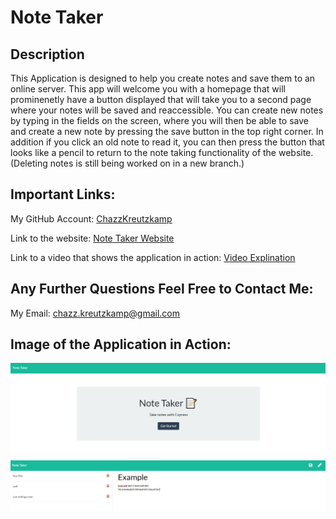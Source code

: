 # Note Taker

## Description

This Application is designed to help you create notes and save them to an online server. This app will welcome you with a homepage that will prominenetly have a button displayed that will take you to a second page where your notes will be saved and reaccessible. You can create new notes by typing in the fields on the screen, where you will then be able to save and create a new note by pressing the save button in the top right corner. In addition if you click an old note to read it, you can then press the button that looks like a pencil to return to the note taking functionality of the website. (Deleting notes is still being worked on in a new branch.)

## Important Links:

My GitHub Account: [ChazzKreutzkamp](https://github.com/ChazzKreutzkamp)

Link to the website: [Note Taker Website]()

Link to a video that shows the application in action: [Video Explination]()

## Any Further Questions Feel Free to Contact Me:

My Email: chazz.kreutzkamp@gmail.com

## Image of the Application in Action:

![al text](https://github.com/ChazzKreutzkamp/note-taker-project-11/blob/main/readmeImages/indexpage.JPG)
![al text](https://github.com/ChazzKreutzkamp/note-taker-project-11/blob/main/readmeImages/notespage.JPG)
